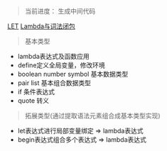 > 当前进度： 生成中间代码

[LET](./notes/LET.md)
[Lambda与词法闭包](./notes/Lambda.md)

> 基本类型

* lambda表达式及函数应用
* define定义全局变量，修改环境
* boolean number symbol 基本数据类型
* pair list 基本组合数据类型
* if 条件表达式
* quote 转义

> 拓展类型(通过提取语法元素组合成基本类型实现)

* let表达式进行局部变量绑定 => lambda表达式
* begin表达式组合多个表达式 => lambda表达式
